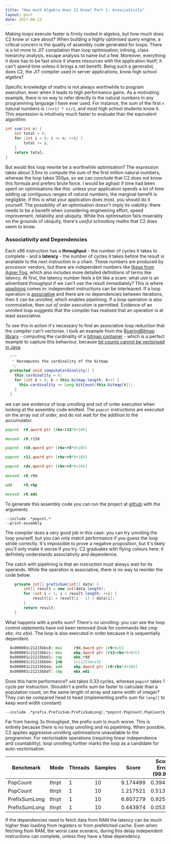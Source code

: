 ```yaml
---
title: "How much Algebra does C2 Know? Part 1: Associativity"
layout: post
date: 2017-08-12
---
```


Making loops execute faster is firmly rooted in algebra, but how much does C2 know or care about? When building a highly optimised query engine, a critical concern is the quality of assembly code generated for loops. There is a lot more to JIT compilation than loop optimisation; inlining, class hierarchy analysis, escape analysis to name but a few. Moreover, everything it does has to be fast since it shares resources with the application itself; it can't spend time unless it brings a net benefit. Being such a generalist, does C2, the JIT compiler used in server applications, know high school algebra?

Specific knowledge of maths is not always worthwhile to program execution, even when it leads to high performance gains. As a motivating example, there is no way to refer directly to the natural numbers in any programming language I have ever used. For instance, the sum of the first `n` natural numbers is `((n+1) * n)/2`, and most high school students know it. This expression is intuitively much faster to evaluate than the equivalent algorithm:

```java
int sum(int n) {
    int total = 0;
    for (int i = 0; i <= n; ++i) {
        total += i;
    }
    return total;
}
```

But would this loop rewrite be a worthwhile optimisation? The expression takes about 3.5ns to compute the sum of the first million natural numbers, whereas the loop takes 350µs, so we can conclude that C2 does not know this formula and prefers brute force. I would be aghast if time had been spent on optimisations like this: unless your application spends a lot of time adding up contiguous ranges of natural numbers, the marginal benefit is negligible. If this is what your application does most, you should do it yourself. The possibility of an optimisation doesn't imply its viability: there needs to be a benefit when considering engineering effort, speed improvement, reliability and ubiquity. While this optimisation fails miserably on the grounds of ubiquity, there's <em>useful</em> schoolboy maths that C2 does seem to know.

<h3>Associativity and Dependencies</h3>

Each x86 instruction has a <strong>throughput</strong> - the number of cycles it takes to complete - and a <strong>latency</strong> - the number of cycles it takes before the result is available to the next instruction in a chain. These numbers are produced by processor vendors, but there are independent numbers like <a href="http://www.agner.org/optimize/instruction_tables.pdf" target="_blank">these from Agner Fog</a>, which also includes more detailed definitions of terms like latency. At first, the latency number feels a bit like a scam: what use is an advertised throughput if we can't use the result immediately? This is where <a href="https://en.wikipedia.org/wiki/Instruction_pipelining" target="_blank">pipelining</a> comes in: independent instructions can be interleaved. If a loop operation is <a href="https://en.wikipedia.org/wiki/Associative_property" target="_blank">associative</a> and there are no dependencies between iterations, then it can be unrolled, which enables pipelining. If a loop operation is also commutative, then <em>out of order execution</em> is permitted. Evidence of an unrolled loop suggests that the compiler has realised that an operation is at least associative.

To see this in action it's necessary to find an associative loop reduction that the compiler can't vectorise. I took an example from the <a href="http://roaringbitmap.org/" target="_blank">RoaringBitmap library</a> - computing the cardinality of a <a href="https://github.com/RoaringBitmap/RoaringBitmap/blob/master/src/main/java/org/roaringbitmap/BitmapContainer.java" target="_blank">bitmap container</a> - which is a perfect example to capture this behaviour, because <a href="https://richardstartin.com/2017/08/04/project-panama-and-population-count/" target="_blank">bit counts cannot be vectorised in Java</a>.

```java
  /**
   * Recomputes the cardinality of the bitmap.
   */
  protected void computeCardinality() {
    this.cardinality = 0;
    for (int k = 0; k < this.bitmap.length; k++) {
      this.cardinality += Long.bitCount(this.bitmap[k]);
    }
  }
  ```


we can see evidence of loop unrolling and out of order execution when looking at the assembly code emitted. The `popcnt` instructions are executed on the array out of order, and do not wait for the addition to the accumulator. 

```asm
popcnt  r9,qword ptr [rbx+r13*8+10h]

movsxd  r8,r13d

popcnt  r10,qword ptr [rbx+r8*8+28h]

popcnt  r11,qword ptr [rbx+r8*8+18h]

popcnt  rdx,qword ptr [rbx+r8*8+20h]
 
movsxd  r8,r9d

add     r8,rbp

movsxd  r9,edx
```

To generate this assembly code you can run the project at <a href="https://github.com/richardstartin/simdbenchmarks/blob/master/src/main/java/com/openkappa/simd/Launcher.java" target="_blank">github</a> with the arguments 

```
--include .*popcnt.* 
--print-assembly
```

The compiler does a very good job in this case: you can try unrolling the loop yourself, but you can only match performance if you guess the loop stride correctly. It's impossible to prove a negative proposition, but it's likely you'll only make it worse if you try. C2 graduates with flying colours here: it definitely understands associativity and dependence.

The catch with pipelining is that an instruction must always wait for its operands. While the operation is associative, there is no way to reorder the code below.

```java
    private int[] prefixSum(int[] data) {
        int[] result = new int[data.length];
        for (int i = 1; i < result.length; ++i) {
            result[i] = result[i - 1] + data[i];
        }
        return result;
    }
```

What happens with a prefix sum? There's no unrolling: you can see the loop control statements have not been removed (look for commands like <em>cmp ebx</em>, <em>inc ebx</em>). The loop is also executed in order because it is sequentially dependent.

```asm
  0x000001c21215bbc8: mov     r9d,dword ptr [r8+0ch]  
  0x000001c21215bbcc: mov     ebp,dword ptr [r13+rbx*4+0ch]
  0x000001c21215bbd1: cmp     ebx,r9d           
  0x000001c21215bbd4: jnb     1c21215bce1h      
  0x000001c21215bbda: add     ebp,dword ptr [r8+rbx*4+10h]
  0x000001c21215bbdf: cmp     ebx,edi          
```

Does this harm performance? `add` takes 0.33 cycles, whereas `popcnt` takes 1 cycle per instruction. Shouldn't a prefix sum be faster to calculate than a population count, on the same length of array and same width of integer? They can be compared head to head (implementing prefix sum for `long[]` to keep word width constant)

```
--include .*prefix.PrefixSum.PrefixSumLong|.*popcnt.PopCount.PopCount$
```

Far from having 3x throughput, the prefix sum is much worse. This is entirely because there is no loop unrolling and no pipelining. When possible, C2 applies aggressive unrolling optimisations unavailable to the programmer. For vectorisable operations (requiring linear independence and countability), loop unrolling further marks the loop as a candidate for auto-vectorisation.

|Benchmark|Mode|Threads|Samples|Score|Score Error (99.9%)|Unit|Param: size|
|--- |--- |--- |--- |--- |--- |--- |--- |
|PopCount|thrpt|1|10|9.174499|0.394487|ops/ms|100000|
|PopCount|thrpt|1|10|1.217521|0.513734|ops/ms|1000000|
|PrefixSumLong|thrpt|1|10|6.807279|0.925282|ops/ms|100000|
|PrefixSumLong|thrpt|1|10|0.443974|0.053544|ops/ms|1000000|

If the dependencies need to fetch data from RAM the latency can be much higher than loading from registers or from prefetched cache. Even when fetching from RAM, the worst case scenario, during this delay independent instructions can complete, unless they have a false dependency.
